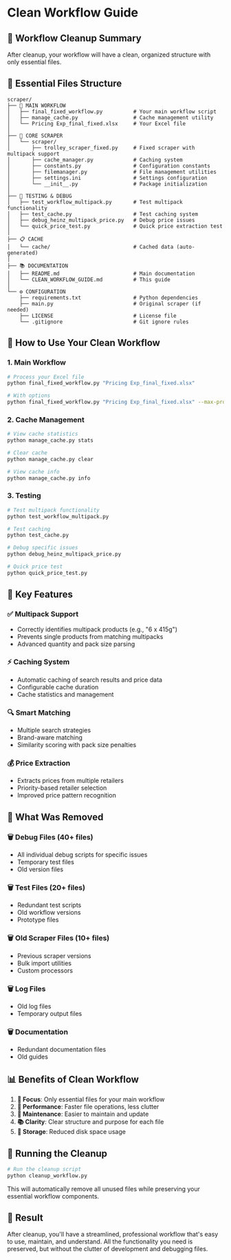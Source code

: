 # Clean Workflow Guide

## 🧹 Workflow Cleanup Summary

After cleanup, your workflow will have a clean, organized structure with only essential files.

## 📁 Essential Files Structure

```
scraper/
├── 🎯 MAIN WORKFLOW
│   ├── final_fixed_workflow.py          # Your main workflow script
│   ├── manage_cache.py                  # Cache management utility
│   └── Pricing Exp_final_fixed.xlsx     # Your Excel file
│
├── 🔧 CORE SCRAPER
│   └── scraper/
│       ├── trolley_scraper_fixed.py     # Fixed scraper with multipack support
│       ├── cache_manager.py             # Caching system
│       ├── constants.py                 # Configuration constants
│       ├── filemanager.py               # File management utilities
│       ├── settings.ini                 # Settings configuration
│       └── __init__.py                  # Package initialization
│
├── 🧪 TESTING & DEBUG
│   ├── test_workflow_multipack.py       # Test multipack functionality
│   ├── test_cache.py                    # Test caching system
│   ├── debug_heinz_multipack_price.py   # Debug price issues
│   └── quick_price_test.py              # Quick price extraction test
│
├── 📋 CACHE
│   └── cache/                           # Cached data (auto-generated)
│
├── 📚 DOCUMENTATION
│   ├── README.md                        # Main documentation
│   └── CLEAN_WORKFLOW_GUIDE.md          # This guide
│
└── ⚙️ CONFIGURATION
    ├── requirements.txt                 # Python dependencies
    ├── main.py                          # Original scraper (if needed)
    ├── LICENSE                          # License file
    └── .gitignore                       # Git ignore rules
```

## 🚀 How to Use Your Clean Workflow

### **1. Main Workflow**
```bash
# Process your Excel file
python final_fixed_workflow.py "Pricing Exp_final_fixed.xlsx"

# With options
python final_fixed_workflow.py "Pricing Exp_final_fixed.xlsx" --max-products 50 --cache-duration 48
```

### **2. Cache Management**
```bash
# View cache statistics
python manage_cache.py stats

# Clear cache
python manage_cache.py clear

# View cache info
python manage_cache.py info
```

### **3. Testing**
```bash
# Test multipack functionality
python test_workflow_multipack.py

# Test caching
python test_cache.py

# Debug specific issues
python debug_heinz_multipack_price.py

# Quick price test
python quick_price_test.py
```

## 🎯 Key Features

### **✅ Multipack Support**
- Correctly identifies multipack products (e.g., "6 x 415g")
- Prevents single products from matching multipacks
- Advanced quantity and pack size parsing

### **⚡ Caching System**
- Automatic caching of search results and price data
- Configurable cache duration
- Cache statistics and management

### **🔍 Smart Matching**
- Multiple search strategies
- Brand-aware matching
- Similarity scoring with pack size penalties

### **💰 Price Extraction**
- Extracts prices from multiple retailers
- Priority-based retailer selection
- Improved price pattern recognition

## 🧹 What Was Removed

### **🗑️ Debug Files (40+ files)**
- All individual debug scripts for specific issues
- Temporary test files
- Old version files

### **🗑️ Test Files (20+ files)**
- Redundant test scripts
- Old workflow versions
- Prototype files

### **🗑️ Old Scraper Files (10+ files)**
- Previous scraper versions
- Bulk import utilities
- Custom processors

### **🗑️ Log Files**
- Old log files
- Temporary output files

### **🗑️ Documentation**
- Redundant documentation files
- Old guides

## 📊 Benefits of Clean Workflow

1. **🎯 Focus**: Only essential files for your main workflow
2. **🚀 Performance**: Faster file operations, less clutter
3. **🔧 Maintenance**: Easier to maintain and update
4. **📚 Clarity**: Clear structure and purpose for each file
5. **💾 Storage**: Reduced disk space usage

## 🔄 Running the Cleanup

```bash
# Run the cleanup script
python cleanup_workflow.py
```

This will automatically remove all unused files while preserving your essential workflow components.

## 🎉 Result

After cleanup, you'll have a streamlined, professional workflow that's easy to use, maintain, and understand. All the functionality you need is preserved, but without the clutter of development and debugging files.
